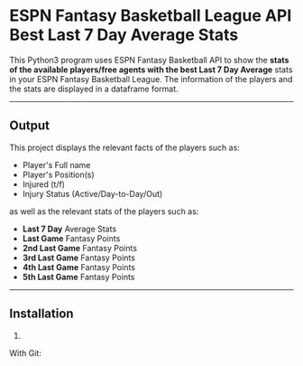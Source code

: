# ESPN Fantasy Basketball League API Best Last 7 Day Average Stats 

This Python3 program uses ESPN Fantasy Basketball API to show the **stats of the available players/free agents with the best Last 7 Day Average** stats in your ESPN Fantasy Basketball League. The information of the players and the stats are displayed in a dataframe format. 

<hr>

## Output
This project displays the relevant facts of the players such as:

* Player's Full name
* Player's Position(s)
* Injured (t/f)
* Injury Status (Active/Day-to-Day/Out)

as well as the relevant stats of the players such as:

* **Last 7 Day** Average Stats
* **Last Game** Fantasy Points
* **2nd Last Game** Fantasy Points
* **3rd Last Game** Fantasy Points
* **4th Last Game** Fantasy Points
* **5th Last Game** Fantasy Points

<hr>

## Installation
1. 

With Git:
```


